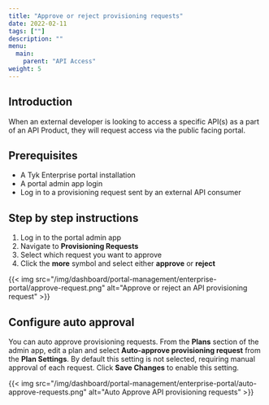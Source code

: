 ```yaml
---
title: "Approve or reject provisioning requests"
date: 2022-02-11
tags: [""]
description: ""
menu:
  main:
    parent: "API Access"
weight: 5
---
```


## Introduction

When an external developer is looking to access a specific API(s) as a part of an API Product, they will request access via the public facing portal.

## Prerequisites

- A Tyk Enterprise portal installation
- A portal admin app login
- Log in to a provisioning request sent by an external API consumer

## Step by step instructions

1. Log in to the portal admin app
2. Navigate to **Provisioning Requests**
3. Select which request you want to approve
4. Click the **more** symbol and select either **approve** or **reject**

{{< img src="/img/dashboard/portal-management/enterprise-portal/approve-request.png" alt="Approve or reject an API provisioning request" >}}

## Configure auto approval

You can auto approve provisioning requests. From the **Plans** section of the admin app, edit a plan and select **Auto-approve provisioning request** from the **Plan Settings**. By default this setting is not selected, requiring manual approval of each request. Click **Save Changes** to enable this setting.

{{< img src="/img/dashboard/portal-management/enterprise-portal/auto-approve-requests.png" alt="Auto Approve API provisioning requests" >}}